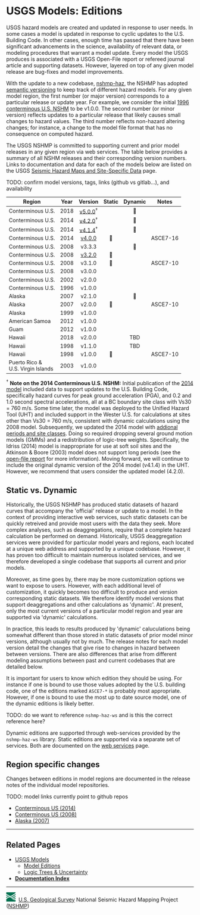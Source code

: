 # USGS Models: Editions

USGS hazard models are created and updated in response to user needs. In some cases a model is
updated in response to cyclic updates to the U.S. Building Code. In other cases, enough time has
passed that there have been significant advancements in the science, availability of relevant
data, or modeling procedures that warrant a model update. Every model the USGS produces is
associated with a USGS Open-File report or refereed journal article and supporting datasets.
However, layered on top of any given model release are bug-fixes and model improvements.

With the update to a new codebase, [nshmp-haz](https://code.usgs.gov/ghsc/nshmp/nshmp-haz),
the NSHMP has adopted [semantic versioning](http://semver.org) to keep track of different hazard
models. For any given model region, the first number (or major version) corresponds to a particular
release or update year. For example, we consider the initial
[1996 conterminous U.S. NSHM](https://earthquake.usgs.gov/hazards/hazmaps/conterminous/index.php#1996)
to be v1.0.0. The second number (or minor version) reflects updates to a particular release that
likely causes small changes to hazard values. The third number reflects non-hazard altering
changes; for instance, a change to the model file format that has no consequence on computed
hazard.

The USGS NSHMP is committed to supporting current and prior model releases in any given region
via web services. The table below provides a summary of all NSHM releases and their corresponding
version numbers. Links to documentation and data for each of the models below are listed on the USGS
[Seismic Hazard Maps and Site-Specific Data](https://www.usgs.gov/natural-hazards/earthquake-hazards/seismic-hazard-maps-and-site-specific-data)
page.

TODO: confirm model versions, tags, links (github vs gitlab...), and availability

Region | Year | Version | Static | Dynamic | Notes |
-------|:----:|:-------:|:------:|:-------:|-------|
Conterminous U.S. | 2018 | [v5.0.0](https://code.usgs.gov/ghsc/nshmp/nshm-conus-2018)<sup>†</sup> | |:small_blue_diamond:| |
Conterminous U.S. | 2014 | [v4.2.0](https://github.com/usgs/nshmp-model-cous-2014/releases/tag/v4.2.0)<sup>†</sup> | |:small_blue_diamond:| |
Conterminous U.S. | 2014 | [v4.1.4](https://github.com/usgs/nshmp-model-cous-2014/releases/tag/v4.1.4)<sup>†</sup> | |:small_blue_diamond:| |
Conterminous U.S. | 2014 | [v4.0.0](https://github.com/usgs/nshmp-haz-fortran/releases/tag/nshm2014r1) |:small_blue_diamond:| | ASCE7-16 |
Conterminous U.S. | 2008 | v3.3.3 | |:small_blue_diamond:| |
Conterminous U.S. | 2008 | [v3.2.0](https://github.com/usgs/nshmp-haz-fortran/releases/tag/nshm2008r3) |:small_blue_diamond:| | |
Conterminous U.S. | 2008 | v3.1.0 |:small_blue_diamond:| | ASCE7-10 |
Conterminous U.S. | 2008 | v3.0.0 | | | |
Conterminous U.S. | 2002 | v2.0.0 | | | |
Conterminous U.S. | 1996 | v1.0.0 | | | |
Alaska            | 2007 | v2.1.0 | |:small_blue_diamond:| |
Alaska            | 2007 | v2.0.0 |:small_blue_diamond:| | ASCE7-10 |
Alaska            | 1999 | v1.0.0 | | | |
American Samoa    | 2012 | v1.0.0 | | | |
Guam              | 2012 | v1.0.0 | | | |
Hawaii            | 2018 | v2.0.0 | | TBD | |
Hawaii            | 1998 | v1.1.0 | | TBD | |
Hawaii            | 1998 | v1.0.0 |:small_blue_diamond:| | ASCE7-10 |
Puerto Rico & <br/> U.S. Virgin Islands | 2003 | v1.0.0 | | | |

<sup>†</sup> __Note on the 2014 Conterminous U.S. NSHM:__ Initial publication of the
[2014 model](https://www.usgs.gov/natural-hazards/earthquake-hazards/science/2014-united-states-lower-48-seismic-hazard-long-term)
included data to support updates to the U.S. Building Code, specifically hazard curves for peak
ground acceleration (PGA), and 0.2 and 1.0 second spectral accelerations, all at a BC boundary site
class with Vs30 = 760 m/s. Some time later, the model was deployed to the Unified Hazard Tool
(UHT) and included support in the Wester U.S. for calculations at sites other than Vs30 = 760 m/s,
consistent with dynamic calculations using the 2008 model. Subsequently, we updated the 2014
model with [addional periods and site classes](https://pubs.er.usgs.gov/publication/ofr20181111).
Doing so required dropping several ground motion models (GMMs) and a redistribution of logic-tree
weights. Specifically, the Idriss (2014) model is inappropriate for use at soft soil sites and
the Atkinson & Boore (2003) model does not support long periods (see the
[open-file report](https://pubs.er.usgs.gov/publication/ofr20181111) for more information).
Moving forward, we will continue to include the original dynamic version of the 2014 model
(v4.1.4) in the UHT. However, we recommend that users consider the updated model (4.2.0).

## Static vs. Dynamic

Historically, the USGS NSHMP has produced static datasets of hazard curves that accompany the
'official' release or update to a model. In the context of providing interactive web services,
such static datasets can be quickly retreived and provide most users with the data they seek.
More complex analyses, such as deaggregations, require that a complete hazard calculation be
performed on demand. Historically, USGS deaggregation services were provided for particular model
years and regions, each located at a unique web address and supported by a unique codebase.
However, it has proven too difficult to maintain numerous isolated services, and we therefore
developed a single codebase that supports all current and prior models.

Moreover, as time goes by, there may be more customization options we want to expose to users.
However, with each additional level of customization, it quickly becomes too difficult to produce
and version corresponding static datasets. We therefore identify model versions that support
deaggregations and other calculations as 'dynamic'. At present, only the most current versions
of a particular model region and year are supported via 'dynamic' calculations.

In practice, this leads to results produced by 'dynamic' caluculations being somewhat different
than those stored in static datasets of prior model minor versions, although usually not by much.
The release notes for each model version detail the changes that give rise to changes in hazard
between between versions. There are also differences that arise from different modeling
assumptions between past and current codebases that are detailed below.

It is important for users to know which edition they should be using. For instance if one is
bound to use those values adopted by the U.S. building code, one of the editions marked `ASCE7-*`
is probably most appropriate. However, if one is bound to use the most up to date source model,
one of the dynamic editions is likely better.

TODO: do we want to reference `nshmp-haz-ws` and is this the correct reference here?

Dynamic editions are supported through web-services provided by the `nshmp-haz-ws` library.
Static editions are supported via a separate set of services. Both are documented on the
[web services](./NSHMP-Web-Services.md#nshmp-web-services) page.

## Region specific changes

Changes between editions in model regions are documented in the release notes of the individual
model repositories.

TODO: model links currently point to github repos

* [Conterminous US (2014)](https://github.com/usgs/nshm-cous-2014)  
* [Conterminous US (2008)](https://github.com/usgs/nshm-cous-2008)  
* [Alaska (2007)](https://github.com/usgs/nshm-ak-2007)  

---

## Related Pages

* [USGS Models](./USGS-Models.md#usgs-models)
  * [Model Editions](./Model-Editions.md#model-editions)
  * [Logic Trees & Uncertainty](./Logic-Trees-&-Uncertainty.md#logic-trees-&-uncertainty)
* [**Documentation Index**](../README.md)

---
![USGS logo](./images/usgs-icon.png) &nbsp;[U.S. Geological Survey](https://www.usgs.gov)
National Seismic Hazard Mapping Project ([NSHMP](https://earthquake.usgs.gov/hazards/))

